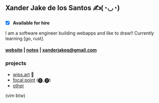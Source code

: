## Xander Jake de los Santos ✍(◔◡◔)
- [x] **Available for hire**
      
I am a software engineer building webapps and like to draw!!
Currently learning [go, rust].

#### [website](https://xanderjakeq.page/) | [notes](https://notes.xanderjakeq.page/) | [xanderjakeq@gmail.com](mailto:xanderjakeq+github@gmail.com)
### projects
- [wips.art](https://wips.art/) 🎨
- [focal point](https://focalpoint.wips.art/) (⓿_⓿)
- [other](https://github.com/projectcollection)

(vim btw)
<!--
**xanderjakeq/xanderjakeq** is a ✨ _special_ ✨ repository because its `README.md` (this file) appears on your GitHub profile.

Here are some ideas to get you started:

- 🔭 I’m currently working on ...
- 🌱 I’m currently learning ...
- 👯 I’m looking to collaborate on ...
- 🤔 I’m looking for help with ...
- 💬 Ask me about ...
- 📫 How to reach me: ...
- 😄 Pronouns: ...
- ⚡ Fun fact: ...
-->
